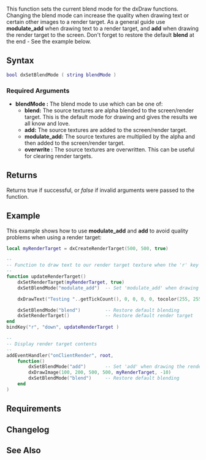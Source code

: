 This function sets the current blend mode for the dxDraw functions. Changing the blend mode can increase the quality when drawing text or certain other images to a render target. As a general guide use **modulate\_add** when drawing text to a render target, and **add** when drawing the render target to the screen. Don't forget to restore the default **blend** at the end - See the example below.

Syntax
------

``` lua
bool dxSetBlendMode ( string blendMode )
```

### Required Arguments

-   **blendMode :** The blend mode to use which can be one of:
    -   **blend:** The source textures are alpha blended to the screen/render target. This is the default mode for drawing and gives the results we all know and love.
    -   **add:** The source textures are added to the screen/render target.
    -   **modulate\_add:** The source textures are multiplied by the alpha and then added to the screen/render target.
    -   **overwrite :** The source textures are overwritten. This can be useful for clearing render targets.

Returns
-------

Returns true if successful, or *false* if invalid arguments were passed to the function.

Example
-------

This example shows how to use **modulate\_add** and **add** to avoid quality problems when using a render target:

``` lua
local myRenderTarget = dxCreateRenderTarget(500, 500, true)

--
-- Function to draw text to our render target texture when the 'r' key is pressed
--
function updateRenderTarget()
    dxSetRenderTarget(myRenderTarget, true)
    dxSetBlendMode("modulate_add")  -- Set 'modulate_add' when drawing stuff on the render target

    dxDrawText("Testing "..getTickCount(), 0, 0, 0, 0, tocolor(255, 255, 255, 255), 2, "clear")

    dxSetBlendMode("blend")         -- Restore default blending
    dxSetRenderTarget()             -- Restore default render target
end
bindKey("r", "down", updateRenderTarget )

--
-- Display render target contents
--
addEventHandler("onClientRender", root,
    function()
        dxSetBlendMode("add")       -- Set 'add' when drawing the render target on the screen
        dxDrawImage(100, 200, 500, 500, myRenderTarget, -10)
        dxSetBlendMode("blend")     -- Restore default blending
    end
)
```

Requirements
------------

Changelog
---------

See Also
--------
